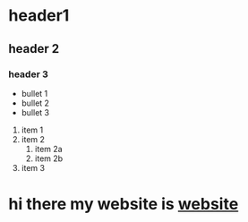 # header1
## header 2
### header 3
- bullet 1
- bullet 2
- bullet 3
1. item 1
1. item 2
   1. item 2a
   1. item 2b
3. item 3
# hi there my website is [website]
[website]: http://www.cnn.com
